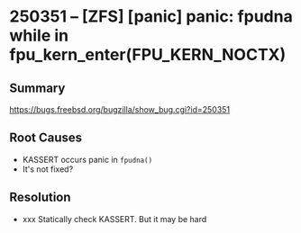 # 250351 – [ZFS] [panic] panic: fpudna while in fpu_kern_enter(FPU_KERN_NOCTX)

## Summary

https://bugs.freebsd.org/bugzilla/show_bug.cgi?id=250351

## Root Causes

* KASSERT occurs panic in `fpudna()`
* It's not fixed?

## Resolution

* xxx Statically check KASSERT. But it may be hard
